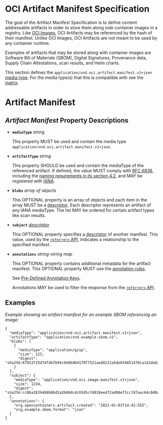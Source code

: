 # OCI Artifact Manifest Specification

The goal of the Artifact Manifest Specification is to define content addressable artifacts in order to store them along side container images in a registry.
Like [OCI Images](manifest.md), OCI Artifacts may be referenced by the hash of their manifest.
Unlike OCI Images, OCI Artifacts are not meant to be used by any container runtime.

Examples of artifacts that may be stored along with container images are Software Bill of Materials (SBOM), Digital Signatures, Provenance data, Supply Chain Attestations, scan results, and Helm charts.

This section defines the `application/vnd.oci.artifact.manifest.v1+json` [media type](media-types.md).
For the media type(s) that this is compatible with see the [matrix](media-types.md#compatibility-matrix).

# Artifact Manifest

## *Artifact Manifest* Property Descriptions

- **`mediaType`** *string*

  This property MUST be used and contain the media type `application/vnd.oci.artifact.manifest.v1+json`.

- **`artifactType`** *string*

  This property SHOULD be used and contain the mediaType of the referenced artifact.
  If defined, the value MUST comply with [RFC 6838][rfc6838], including the [naming requirements in its section 4.2][rfc6838-s4.2], and MAY be registered with [IANA][iana].

- **`blobs`** *array of objects*

  This OPTIONAL property is an array of objects and each item in the array MUST be a [descriptor](descriptor.md).
  Each descriptor represents an artifact of any IANA mediaType.
  The list MAY be ordered for certain artifact types like scan results.

- **`subject`** *[descriptor](descriptor.md)*

  This OPTIONAL property specifies a [descriptor](descriptor.md) of another manifest.
  This value, used by the [`referrers` API](https://github.com/opencontainers/distribution-spec/blob/main/spec.md#listing-referrers), indicates a relationship to the specified manifest.

- **`annotations`** *string-string map*

  This OPTIONAL property contains additional metadata for the artifact manifest.
  This OPTIONAL property MUST use the [annotation rules](annotations.md#rules).

  See [Pre-Defined Annotation Keys](annotations.md#pre-defined-annotation-keys).

  Annotations MAY be used to filter the response from the [`referrers` API](https://github.com/opencontainers/distribution-spec/blob/main/spec.md#listing-referrers).

## Examples

*Example showing an artifact manifest for an example SBOM referencing an image:*

```jsonc,title=Manifest&mediatype=application/vnd.oci.artifact.manifest.v1%2Bjson
{
  "mediaType": "application/vnd.oci.artifact.manifest.v1+json",
  "artifactType": "application/vnd.example.sbom.v1",
  "blobs": [
    {
      "mediaType": "application/gzip",
      "size": 123,
      "digest": "sha256:87923725d74f4bfb94c9e86d64170f7521aad8221a5de834851470ca142da630"
    }
  ],
  "subject": {
    "mediaType": "application/vnd.oci.image.manifest.v1+json",
    "size": 1234,
    "digest": "sha256:cc06a2839488b8bd2a2b99dcdc03d5cfd818eed72ad08ef3cc197aac64c0d0a0"
  },
  "annotations": {
    "org.opencontainers.artifact.created": "2022-01-01T14:42:55Z",
    "org.example.sbom.format": "json"
  }
}
```

[iana]:         https://www.iana.org/assignments/media-types/media-types.xhtml
[rfc6838]:      https://tools.ietf.org/html/rfc6838
[rfc6838-s4.2]: https://tools.ietf.org/html/rfc6838#section-4.2
